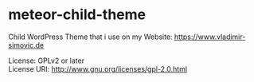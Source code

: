 # meteor-child-theme
Child WordPress Theme that i use on my Website: https://www.vladimir-simovic.de

License: GPLv2 or later<br>
License URI: http://www.gnu.org/licenses/gpl-2.0.html
